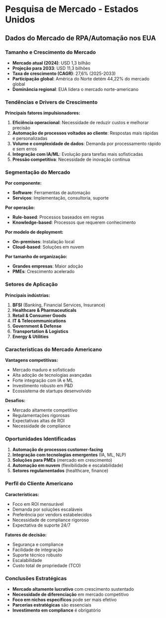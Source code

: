 # Pesquisa de Mercado - Estados Unidos

## Dados do Mercado de RPA/Automação nos EUA

### Tamanho e Crescimento do Mercado
- **Mercado atual (2024)**: USD 1,3 bilhão
- **Projeção para 2033**: USD 11,3 bilhões
- **Taxa de crescimento (CAGR)**: 27,6% (2025-2033)
- **Participação global**: América do Norte detém 44,22% do mercado global
- **Dominância regional**: EUA lidera o mercado norte-americano

### Tendências e Drivers de Crescimento

**Principais fatores impulsionadores:**
1. **Eficiência operacional**: Necessidade de reduzir custos e melhorar precisão
2. **Automação de processos voltados ao cliente**: Respostas mais rápidas e personalizadas
3. **Volume e complexidade de dados**: Demanda por processamento rápido e sem erros
4. **Integração com IA/ML**: Evolução para tarefas mais sofisticadas
5. **Pressão competitiva**: Necessidade de inovação contínua

### Segmentação do Mercado

**Por componente:**
- **Software**: Ferramentas de automação
- **Serviços**: Implementação, consultoria, suporte

**Por operação:**
- **Rule-based**: Processos baseados em regras
- **Knowledge-based**: Processos que requerem conhecimento

**Por modelo de deployment:**
- **On-premises**: Instalação local
- **Cloud-based**: Soluções em nuvem

**Por tamanho de organização:**
- **Grandes empresas**: Maior adoção
- **PMEs**: Crescimento acelerado

### Setores de Aplicação

**Principais indústrias:**
1. **BFSI** (Banking, Financial Services, Insurance)
2. **Healthcare & Pharmaceuticals**
3. **Retail & Consumer Goods**
4. **IT & Telecommunications**
5. **Government & Defense**
6. **Transportation & Logistics**
7. **Energy & Utilities**

### Características do Mercado Americano

**Vantagens competitivas:**
- Mercado maduro e sofisticado
- Alta adoção de tecnologias avançadas
- Forte integração com IA e ML
- Investimento robusto em P&D
- Ecossistema de startups desenvolvido

**Desafios:**
- Mercado altamente competitivo
- Regulamentações rigorosas
- Expectativas altas de ROI
- Necessidade de compliance

### Oportunidades Identificadas

1. **Automação de processos customer-facing**
2. **Integração com tecnologias emergentes** (IA, ML, NLP)
3. **Soluções para PMEs** (mercado em crescimento)
4. **Automação em nuvem** (flexibilidade e escalabilidade)
5. **Setores regulamentados** (healthcare, finance)

### Perfil do Cliente Americano

**Características:**
- Foco em ROI mensurável
- Demanda por soluções escaláveis
- Preferência por vendors estabelecidos
- Necessidade de compliance rigoroso
- Expectativa de suporte 24/7

**Fatores de decisão:**
- Segurança e compliance
- Facilidade de integração
- Suporte técnico robusto
- Escalabilidade
- Custo total de propriedade (TCO)

### Conclusões Estratégicas

- **Mercado altamente lucrativo** com crescimento sustentado
- **Necessidade de diferenciação** em mercado competitivo
- **Foco em nichos específicos** pode ser mais efetivo
- **Parcerias estratégicas** são essenciais
- **Investimento em compliance** é obrigatório

